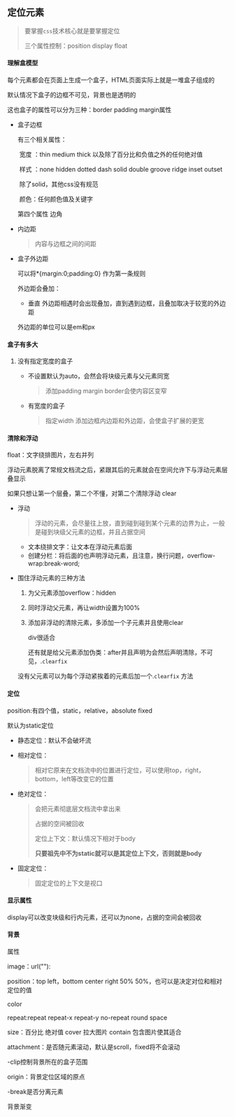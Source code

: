 ## 定位元素

> 要掌握`css`技术核心就是要掌握定位
>
> 三个属性控制：position display  float

#### 理解盒模型

每个元素都会在页面上生成一个盒子，HTML页面实际上就是一堆盒子组成的

默认情况下盒子的边框不可见，背景也是透明的

这也盒子的属性可以分为三种：border padding margin属性

- 盒子边框

  有三个相关属性：

  ​	宽度 ：thin medium thick 以及除了百分比和负值之外的任何绝对值

  ​	样式 ：none hidden dotted dash solid double groove ridge inset outset 

  ​				除了solid，其他css没有规范

  ​	颜色：任何颜色值及关键字

  第四个属性 边角

- 内边距

  > 内容与边框之间的间距

- 盒子外边距

  可以将*{margin:0;padding:0} 作为第一条规则

  外边距会叠加：

  - 垂直 外边距相遇时会出现叠加，直到遇到边框，且叠加取决于较宽的外边距

  外边距的单位可以是em和px

#### 盒子有多大

1. 没有指定宽度的盒子

   - 不设置默认为auto，会然会将块级元素与父元素同宽

     > 添加padding margin border会使内容区变窄

   - 有宽度的盒子

     > 指定width 添加边框内边距和外边距，会使盒子扩展的更宽

#### 清除和浮动

float：文字绕排图片，左右并列

浮动元素脱离了常规文档流之后，紧跟其后的元素就会在空间允许下与浮动元素层叠显示

如果只想让第一个层叠，第二个不懂，对第二个清除浮动 clear

- 浮动

  > 浮动的元素，会尽量往上放，直到碰到碰到某个元素的边界为止，一般是碰到块级父元素的边框，并且占据空间

  - 文本绕排文字：让文本在浮动元素后面
  - 创建分栏：将后面的也声明浮动元素，且注意，换行问题，overflow-wrap:break-word;

- 围住浮动元素的三种方法

  1. 为父元素添加overflow：hidden

  2. 同时浮动父元素，再让width设置为100%

  3. 添加非浮动的清除元素，多添加一个子元素并且使用clear

     div很适合

     还有就是给父元素添加伪类：after并且声明为会然后声明清除，不可见，.`clearfix`

  没有父元素可以为每个浮动紧挨着的元素后加一个.`clearfix` 方法

#### 定位

position:有四个值，static，relative，absolute fixed

默认为static定位

- 静态定位：默认不会破坏流

- 相对定位：

  > 相对它原来在文档流中的位置进行定位，可以使用top，right，bottom，left等改变它的位置

- 绝对定位：

  > 会把元素彻底层文档流中拿出来
  >
  > 占据的空间被回收
  >
  > 定位上下文：默认情况下相对于body
  >
  > **只要祖先中不为static就可以是其定位上下文，否则就是body**

- 固定定位：

  > 固定定位的上下文是视口

#### 显示属性

display可以改变块级和行内元素，还可以为none，占据的空间会被回收

#### 背景

属性



image：url(""):

position：top left，bottom center right  50% 50%，也可以是决定对位和相对定位的值

color

repeat:repeat repeat-x repeat-y no-repeat      round  space

size：百分比 绝对值 cover 拉大图片 contain 包含图片使其适合

attachment：是否随元素滚动，默认是scroll，fixed将不会滚动

-clip控制背景所在的盒子范围

origin：背景定位区域的原点

-break是否分离元素

背景渐变